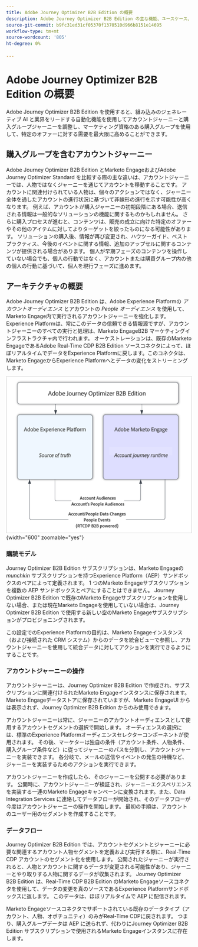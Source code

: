 ```yaml
---
title: Adobe Journey Optimizer B2B Edition の概要
description: Adobe Journey Optimizer B2B Edition の主な機能、ユースケース、アーキテクチャについて説明します。
source-git-commit: b9fc31ed31cf05370f1370510d966b8151e14695
workflow-type: tm+mt
source-wordcount: '805'
ht-degree: 0%

---
```


# Adobe Journey Optimizer B2B Edition の概要

Adobe Journey Optimizer B2B Edition を使用すると、組み込みのジェネレーティブ AI と業界をリードする自動化機能を使用してアカウントジャーニーと購入グループジャーニーを調整し、マーケティング資格のある購入グループを使用して、特定のオファーに対する需要を最大限に高めることができます。

## 購入グループを含むアカウントジャーニー

Adobe Journey Optimizer B2B Edition とMarketo EngageおよびAdobe Journey Optimizer Standard を比較する際の主な違いは、アカウントジャーニーでは、人物ではなくジャーニーを通じてアカウントを移動することです。 アカウントに関連付けられている人物は、個々のアクションではなく、ジャーニー全体を通したアカウントの進行状況に基づいて非線形の進行を示す可能性が高くなります。 例えば、アカウントが購入ジャーニーの初期段階にある場合、送信される情報は一般的なソリューションの機能に関するものかもしれません。 さらに購入プロセスが進むと、コンテンツは、販売の成立に向けた特定のオファーやその他のアイテムに対してよりターゲットを絞ったものになる可能性があります。 ソリューションの購入後、情報が再び変更され、ハウツーガイド、ベストプラクティス、今後のイベントに関する情報、追加のアップセルに関するコンテンツが提供される場合があります。 個人が早期フェーズのコンテンツを操作していない場合でも、個人の行動ではなく、アカウントまたは購買グループ内の他の個人の行動に基づいて、個人を現行フェーズに進めます。

## アーキテクチャの概要

Adobe Journey Optimizer B2B Edition は、Adobe Experience Platformの _アカウントオーディエンス_ とアカウントの _People オーディエンス_ を使用して、Marketo Engage内で実行されるアカウントジャーニーを強化します。 Experience Platformは、常にこのデータの信頼できる情報源ですが、アカウントジャーニーのすべての実行と処理は、Marketo EngageB2B マーケティングインフラストラクチャ内で行われます。 オーケストレーションは、既存のMarketo EngageであるAdobe Real-Time CDP B2B Edition ソースコネクタによって、ほぼリアルタイムでデータをExperience Platformに戻します。このコネクタは、Marketo EngageからExperience Platformへとデータの変化をストリーミングします。

![ データアーキテクチャの概要 ](./assets/high-level-data-architecture.png){width="600" zoomable="yes"}

### 購読モデル

Journey Optimizer B2B Edition サブスクリプションは、Marketo Engageの _munchkin_ サブスクリプションを持つExperience Platform（AEP）サンドボックスのペアによって定義されます。 1 つのMarketo Engageサブスクリプションを複数の AEP サンドボックスとペアにすることはできません。 Journey Optimizer B2B Edition で既存のMarketo Engageサブスクリプションを使用しない場合、または現在Marketo Engageを使用していない場合は、Journey Optimizer B2B Edition で使用する新しい空のMarketo Engageサブスクリプションがプロビジョニングされます。

この設定でのExperience Platformの目的は、Marketo Engageインスタンス（および接続された CRM システム）からのデータを統合ビューで参照し、アカウントジャーニーを使用して統合データに対してアクションを実行できるようにすることです。

### アカウントジャーニーの操作

アカウントジャーニーは、Journey Optimizer B2B Edition で作成され、サブスクリプションに関連付けられたMarketo Engageインスタンスに保存されます。 Marketo Engageデータストアに保存されていますが、Marketo EngageUI からは表示されず、Journey Optimizer B2B Edition からのみ使用できます。

アカウントジャーニーは常に、ジャーニーのアカウントオーディエンスとして使用するアカウントセグメントの選択で開始します。 オーディエンスの選択には、標準のExperience Platformオーディエンスセレクターコンポーネントが使用されます。 その後、マーケターは独自の条件（アカウント条件、人物条件、購入グループ条件など）に従ってジャーニーのパスを分割し、アカウントジャーニーを実装できます。 各分岐で、メールの送信やイベントの発生の待機など、ジャーニーを実装するためのアクションを実行できます。

アカウントジャーニーを作成したら、そのジャーニーを公開する必要があります。 公開時に、アカウントジャーニーが検証され、ジャーニーエクスペリエンスを実装する一連のMarketo Engageキャンペーンに変換されます。また、Data Integration Services に連絡してデータフローが開始され、そのデータフローが今度はアカウントジャーニーの操作を開始します。 最初の手順は、アカウントのユーザー用のセグメントを作成することです。

### データフロー

Journey Optimizer B2B Edition では、アカウントセグメントとジャーニーに必要な関連するアカウント人物セグメントを定義および実行する際に、Real-Time CDP アカウントのセグメント化を使用します。 公開されたジャーニーが実行されると、人物とアカウントに関するデータが変更される可能性があり、ジャーニーとやり取りする人物に関するデータが収集されます。 Journey Optimizer B2B Edition は、Real-Time CDP B2B Edition のMarketo Engageソースコネクタを使用して、データの変更を真のソースであるExperience Platformサンドボックスに返します。  このデータは、ほぼリアルタイムで AEP に配信されます。

Marketo Engageソースコネクタでサポートされている既存のデータタイプ（アカウント、人物、オポチュニティ）のみがReal-Time CDPに戻されます。 つまり、購入グループデータは AEP に送られず、代わりにJourney Optimizer B2B Edition サブスクリプションで使用されるMarketo Engageインスタンスに存在します。

